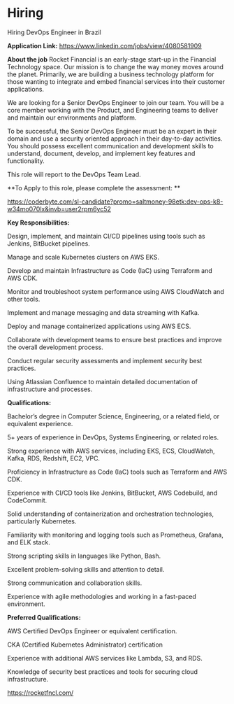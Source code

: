 # Hiring
Hiring DevOps Engineer in Brazil

**Application Link:**
https://www.linkedin.com/jobs/view/4080581909


**About the job**
Rocket Financial is an early-stage start-up in the Financial Technology space. Our mission is to change the way money moves around the planet. Primarily, we are building a business technology platform for those wanting to integrate and embed financial services into their customer applications.



We are looking for a Senior DevOps Engineer to join our team. You will be a core member working with the Product, and Engineering teams to deliver and maintain our environments and platform.



To be successful, the Senior DevOps Engineer must be an expert in their domain and use a security oriented approach in their day-to-day activities. You should possess excellent communication and development skills to understand, document, develop, and implement key features and functionality.



This role will report to the DevOps Team Lead.



**To Apply to this role, please complete the assessment: **

https://coderbyte.com/sl-candidate?promo=saltmoney-98etk:dev-ops-k8-w34mo070lx&invb=user2rpm6yc52



**Key Responsibilities:**

Design, implement, and maintain CI/CD pipelines using tools such as Jenkins, BitBucket pipelines.

Manage and scale Kubernetes clusters on AWS EKS.

Develop and maintain Infrastructure as Code (IaC) using Terraform and AWS CDK.

Monitor and troubleshoot system performance using AWS CloudWatch and other tools.

Implement and manage messaging and data streaming with Kafka.

Deploy and manage containerized applications using AWS ECS.

Collaborate with development teams to ensure best practices and improve the overall development process.

Conduct regular security assessments and implement security best practices.

Using Atlassian Confluence to maintain detailed documentation of infrastructure and processes.


**Qualifications:**

Bachelor’s degree in Computer Science, Engineering, or a related field, or equivalent experience.

5+ years of experience in DevOps, Systems Engineering, or related roles.

Strong experience with AWS services, including EKS, ECS, CloudWatch, Kafka, RDS, Redshift, EC2, VPC.

Proficiency in Infrastructure as Code (IaC) tools such as Terraform and AWS CDK.

Experience with CI/CD tools like Jenkins, BitBucket, AWS Codebuild, and CodeCommit.

Solid understanding of containerization and orchestration technologies, particularly Kubernetes.

Familiarity with monitoring and logging tools such as Prometheus, Grafana, and ELK stack.

Strong scripting skills in languages like Python, Bash.

Excellent problem-solving skills and attention to detail.

Strong communication and collaboration skills.

Experience with agile methodologies and working in a fast-paced environment.


**Preferred Qualifications:**

AWS Certified DevOps Engineer or equivalent certification.

CKA (Certified Kubernetes Administrator) certification

Experience with additional AWS services like Lambda, S3, and RDS.

Knowledge of security best practices and tools for securing cloud infrastructure.


https://rocketfncl.com/
